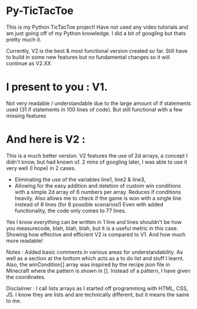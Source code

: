 # Py-TicTacToe
This is my Python TicTacToe project! Have not used any video tutorials and am just going off of my Python knowledge. I did a bit of googling but thats pretty much it.

Currently, V2 is the best & most functional version created so far. Still have to build in some new features but no fundamental changes so it will continue as V2.XX

# I present to you : V1. 
Not very readable / understandable due to the large amount of if statements used (31 if statements in 100 lines of code). 
But still functional with a few missing features

# And here is V2 : 
This is a much better version. V2 features the use of 2d arrays, a concept I didn't know, but had known of. 
2 mins of googling later, I was able to use it very well (I hope) in 2 cases.
- Eliminating the use of the variables line1, line2 & line3,
- Allowing for the easy addition and deletion of custom win conditions with a simple 2d array of 6 numbers per array. 
Reduces if conditions heavily. Also allows me to check if the game is won with a single line instead of 8 lines (for 8 possible scenarios!)
Even with added functionality, the code only comes to 77 lines. 

Yes I know everything can be written in 1 line and lines shouldn't be how you measurecode, blah, blah, blah, but it is a useful metric in this case. 
Showing how effective and efficient V2 is compared to V1. And how much more readable!

Notes : 
Added basic comments in various areas for understandability. 
As well as a section at the bottom which acts as a to do list and stuff I learnt. 
Also, the winCondition[] array was inspired by the recipe json file in Minecraft where the pattern is shown in []. Instead of a pattern, I have given the coordinates.



Disclaimer : I call lists arrays as I started off programming with HTML, CSS, JS. I know they are lists and are technically different, but it means the same to me.
